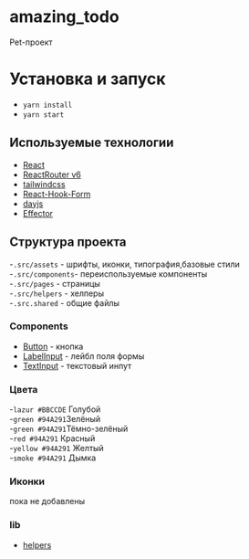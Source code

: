 # amazing_todo

Pet-проект

# Установка и запуск

- `yarn install`
- `yarn start`

## Используемые технологии

- [React](https://ru.reactjs.org/docs/getting-started.html)
- [ReactRouter v6](https://reactrouter.com/docs/en/v6)
- [tailwindcss](https://tailwindcss.com/)
- [React-Hook-Form](https://react-hook-form.com/)
- [dayjs](https://day.js.org/docs/ru/installation/installation)
- [Effector](https://effector.dev/ru/)

## Структура проекта

-`.src/assets` - шрифты, иконки, типография,базовые стили  
-`.src/components`- переиспользуемые компоненты  
-`.src/pages` - страницы  
-`.src/helpers` - хелперы  
-`.src.shared` - общие файлы

### Components

- [Button](./src/components/UI/Button/README.md) - кнопка
- [LabelInput](.src/components/LabelInput/README.md) - лейбл поля формы
- [TextInput](.src/components/TextInput/README.md) - текстовый инпут

### Цвета

-`lazur #BBCCDE` Голубой  
 -`green #94A291`Зелёный  
 -`green #94A291`Тёмно-зелёный  
 -`red #94A291` Красный  
 -`yellow #94A291` Желтый  
 -`smoke #94A291` Дымка

### Иконки

пока не добавлены

### lib

- [helpers](./src/helpers/README.md)
